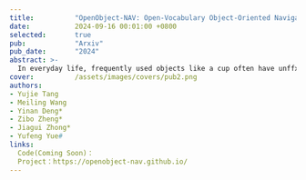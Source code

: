 ```yaml
---
title:          "OpenObject-NAV: Open-Vocabulary Object-Oriented Navigation Based on Dynamic Carrier-Relationship Scene Graph"
date:           2024-09-16 00:01:00 +0800
selected:       true
pub:            "Arxiv"
pub_date:       "2024"
abstract: >-
  In everyday life, frequently used objects like a cup often have unffxed positions and multiple instances within the same category, and their carriers frequently change as well. As a result, it becomes challenging for a robot to efffciently navigate to speciffc instances. To tackle this challenge, the robot must capture and update scene changes and plans continuously. However, current object navigation approaches focus mainly on semantic-level tasks and lack dynamic scene memory updates. This paper captures the relationships between frequently used objects and their static carriers. It constructs an open-vocabulary Carrier-Relationship Scene Graph (CRSG) and updates the carrying status during robot navigation to reffect dynamic changes in frequently used objects. Based on the CRSG, we further propose an instance navigation method that models the navigation process as a Markov Decision Process. At each step, decisions are informed by LLM commonsense knowledge and VLM feature similarity. We designed a series of long-sequence navigation tasks for frequently used everyday items in the Habitat simulator. The results demonstrate that by updating the CRSG, the robot can efffciently locate moved targets. Additionally, we deployed our algorithm on an actual robot and validated its practical effectiveness.
cover:          /assets/images/covers/pub2.png
authors:
- Yujie Tang
- Meiling Wang
- Yinan Deng* 
- Zibo Zheng*
- Jiagui Zhong*
- Yufeng Yue#
links:
  Code(Coming Soon)： 
  Project：https://openobject-nav.github.io/
---
```

